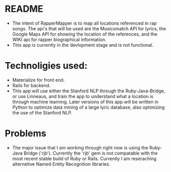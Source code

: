 # README

* The intent of RapperMapper is to map all locations referenced in rap songs.
The api's that will be used are the Musicxmatch API for lyrics, the Google Maps API
for showing the location of the references, and the WIKI api for rapper biographical information.
* This app is currently in the devlopment stage and is not functional.

# Technoligies used:
 * Materialize for front end.
 * Rails for backend.
 *  This app will use either the Stanford NLP through the Ruby-Java-Bridge, or use Linneaus, and train the app to understand what a location is through machine learning. Later versions of this app will be written in Python to optimize data mining of a large lyric database, also optimizing the use of the Stanford NLP.


# Problems
* The major issue that I am working through right now is using the Ruby-Java Bridge ('rjb'). Currently the 'rjb' gem is not compatable with the most recent stable build of Ruby or Rails. Currently I am reseraching alternetive Named Entity Recognition libraries.
